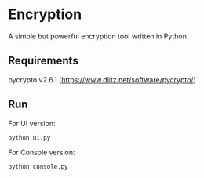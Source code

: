 Encryption
==========

A simple but powerful encryption tool written in Python.

## Requirements

pycrypto v2.6.1 (https://www.dlitz.net/software/pycrypto/)

## Run

For UI version:

	python ui.py 

For Console version:

	python console.py